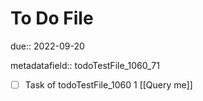 # To Do File

due:: 2022-09-20

metadatafield:: todoTestFile_1060_71

- [ ] Task of todoTestFile_1060 1 [[Query me]]
